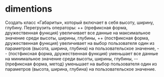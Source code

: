 # dimentions
Создать класс «Габариты», который включает в себя высоту, ширину, глубину. Перегрузить операторы: ++ (префиксная форма, дружественная функция) увеличивает все данные на максимальное значение среди высоты, ширины, глубины, ++ (постфиксная форма, дружественная функция) увеличивает на выбор пользователя один из параметров (высота, ширина, глубина) на пользовательское значение, -- (постфиксная форма, дружественная функция) уменьшает все данные на минимальное значение среди высоты, ширины, глубины, -- (префиксная форма, метод) уменьшает на выбор пользователя один из параметров (высота, ширина, глубина) на пользовательское значение. 
